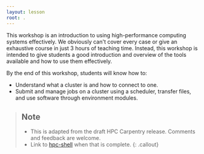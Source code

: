 ```yaml
---
layout: lesson
root: .
---
```


This workshop is an introduction to using high-performance computing systems effectively. We
obviously can't cover every case or give an exhaustive course in just 3 hours of teaching time. Instead, this workshop is intended to give students a good introduction and
overview of the tools available and how to use them effectively.

By the end of this workshop, students will know how to:

* Understand what a cluster is and how to connect to one.
* Submit and manage jobs on a cluster using a scheduler, transfer files, and use software through
  environment modules.

> ## Note
> 
> - This is adapted from the draft HPC Carpentry release. Comments and feedback are welcome.
> - Link to [hpc-shell](https://hpc-carpentry.github.io/hpc-shell/) when that is complete.
{: .callout}


